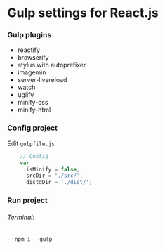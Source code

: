# Gulp settings for React.js

### Gulp plugins
- reactify
- browserify
- stylus with autoprefixer
- imagemin
- server-livereload
- watch
- uglify
- minify-css
- minify-html

### Config project
Edit `gulpfile.js`
```js
    // Config
    var 
      isMinify = false,
      srcDir = './src/',
      distdDir = './dist/';
```

### Run project
###### Terminal:
-- `npm i` 
-- `gulp`

